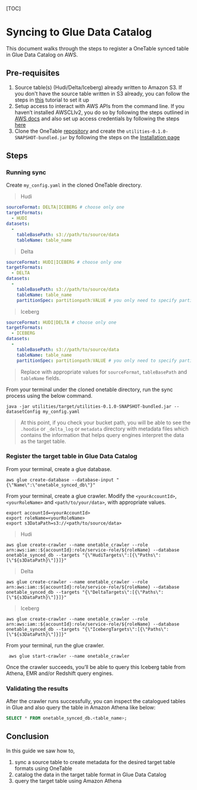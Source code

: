 [TOC]


# Syncing to Glue Data Catalog
This document walks through the steps to register a OneTable synced table in Glue Data Catalog on AWS.

## Pre-requisites
1. Source table(s) (Hudi/Delta/Iceberg) already written to Amazon S3.
   If you don't have the source table written in S3 already,
   you can follow the steps in [this]($Creating-Your-First-Interoperable-Table#create-dataset) tutorial to set it up
2. Setup access to interact with AWS APIs from the command line.
   If you haven’t installed AWSCLIv2, you do so by following the steps outlined in
   [AWS docs](https://docs.aws.amazon.com/cli/latest/userguide/getting-started-install.html) and
   also set up access credentials by following the steps
   [here](https://docs.aws.amazon.com/cli/latest/userguide/getting-started-quickstart.html)
3. Clone the OneTable [repository](https://github.com/onetable-io/onetable) and create the
   `utilities-0.1.0-SNAPSHOT-bundled.jar` by following the steps on the [Installation page]($Installation)

## Steps
### Running sync
Create `my_config.yaml` in the cloned OneTable directory.

> Hudi

```yaml
sourceFormat: DELTA|ICEBERG # choose only one
targetFormats:
  - HUDI
datasets:
  -
    tableBasePath: s3://path/to/source/data
    tableName: table_name
```

> Delta

```yaml
sourceFormat: HUDI|ICEBERG # choose only one
targetFormats:
  - DELTA
datasets:
  -
    tableBasePath: s3://path/to/source/data
    tableName: table_name
    partitionSpec: partitionpath:VALUE # you only need to specify partitionSpec for HUDI sourceFormat
```

> Iceberg

```yaml
sourceFormat: HUDI|DELTA # choose only one
targetFormats:
  - ICEBERG
datasets:
  -
    tableBasePath: s3://path/to/source/data
    tableName: table_name
    partitionSpec: partitionpath:VALUE # you only need to specify partitionSpec for HUDI sourceFormat
```

> Replace with appropriate values for `sourceFormat`, `tableBasePath` and `tableName` fields.

From your terminal under the cloned onetable directory, run the sync process using the below command.

 ```shell
 java -jar utilities/target/utilities-0.1.0-SNAPSHOT-bundled.jar --datasetConfig my_config.yaml
 ```

> At this point, if you check your bucket path, you will be able to see the `.hoodie` or `_delta_log` or `metadata` directory
> with metadata files which contains the information that helps query engines interpret the data as the target table.

### Register the target table in Glue Data Catalog
From your terminal, create a glue database.

 ```shell
 aws glue create-database --database-input "{\"Name\":\"onetable_synced_db\"}"
 ```

From your terminal, create a glue crawler. Modify the `<yourAccountId>`, `<yourRoleName>`
and `<path/to/your/data>`, with appropriate values.

```shell
export accountId=<yourAccountId>
export roleName=<yourRoleName>
export s3DataPath=s3://<path/to/source/data>
```

> Hudi

```shell
aws glue create-crawler --name onetable_crawler --role arn:aws:iam::${accountId}:role/service-role/${roleName} --database onetable_synced_db --targets "{\"HudiTargets\":[{\"Paths\":[\"${s3DataPath}\"]}]}"
```

> Delta

```shell
aws glue create-crawler --name onetable_crawler --role arn:aws:iam::${accountId}:role/service-role/${roleName} --database onetable_synced_db --targets "{\"DeltaTargets\":[{\"Paths\":[\"${s3DataPath}\"]}]}"
```

> Iceberg

```shell
aws glue create-crawler --name onetable_crawler --role arn:aws:iam::${accountId}:role/service-role/${roleName} --database onetable_synced_db --targets "{\"IcebergTargets\":[{\"Paths\":[\"${s3DataPath}\"]}]}"
```

From your terminal, run the glue crawler.

```shell
 aws glue start-crawler --name onetable_crawler
```
Once the crawler succeeds, you’ll be able to query this Iceberg table from Athena,
EMR and/or Redshift query engines.

### Validating the results
After the crawler runs successfully, you can inspect the catalogued tables in Glue
and also query the table in Amazon Athena like below:

```sql
SELECT * FROM onetable_synced_db.<table_name>;
```

## Conclusion
In this guide we saw how to,
1. sync a source table to create metadata for the desired target table formats using OneTable
2. catalog the data in the target table format in Glue Data Catalog
3. query the target table using Amazon Athena

